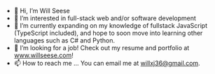 - 👋 Hi, I’m Will Seese
- 👀 I’m interested in full-stack web and/or software development
- 🌱 I’m currently expanding on my knowledge of fullstack JavaScript (TypeScript included), and hope to soon move into learning other languages such as C# and Python.
- 💞️ I’m looking for a job! Check out my resume and portfolio at www.willseese.com!
- 📫 How to reach me ... You can email me at willxj36@gmail.com.
